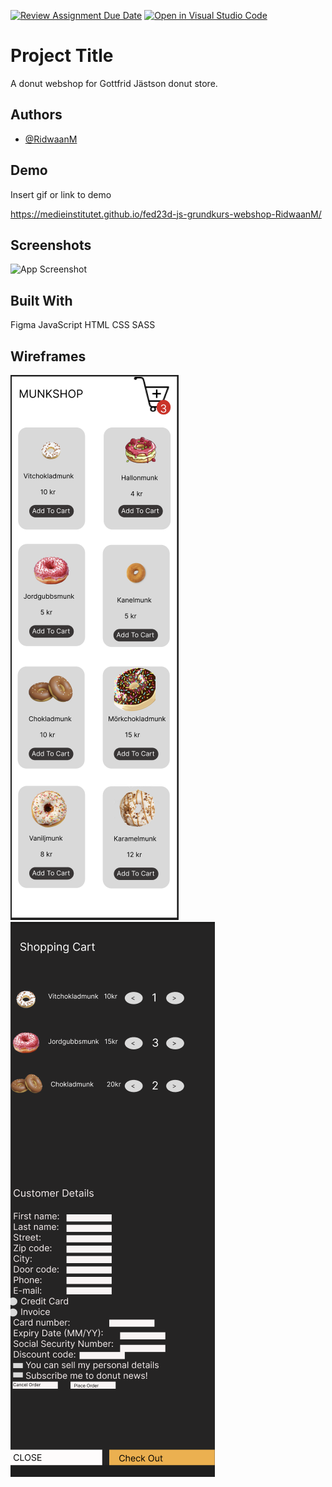 [![Review Assignment Due Date](https://classroom.github.com/assets/deadline-readme-button-24ddc0f5d75046c5622901739e7c5dd533143b0c8e959d652212380cedb1ea36.svg)](https://classroom.github.com/a/lVSydX1g)
[![Open in Visual Studio Code](https://classroom.github.com/assets/open-in-vscode-718a45dd9cf7e7f842a935f5ebbe5719a5e09af4491e668f4dbf3b35d5cca122.svg)](https://classroom.github.com/online_ide?assignment_repo_id=13576602&assignment_repo_type=AssignmentRepo)



# Project Title

A donut webshop for Gottfrid Jästson donut store.

## Authors

- [@RidwaanM](https://www.github.com/RidwaanM)


## Demo

Insert gif or link to demo

https://medieinstitutet.github.io/fed23d-js-grundkurs-webshop-RidwaanM/
## Screenshots

![App Screenshot](https://via.placeholder.com/468x300?text=App+Screenshot+Here)


## Built With

Figma JavaScript HTML CSS SASS


## Wireframes

![Alt text](ny2.png) ![Alt text](ny.png)

